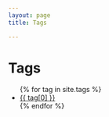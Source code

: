 ```yaml
---
layout: page
title: Tags 

---
```


<div class="page-content wc-container">
	<div class="post">
		<h1>Tags</h1>  
		<ul>
			{% for tag in site.tags %}
			<li class="tag"><a href="{{ site.baseurl | prepend: site.url }}/tag/{{ tag[0] }}">{{ tag[0] }}</a></li>
			{% endfor %}
		</ul>
	</div>
</div>